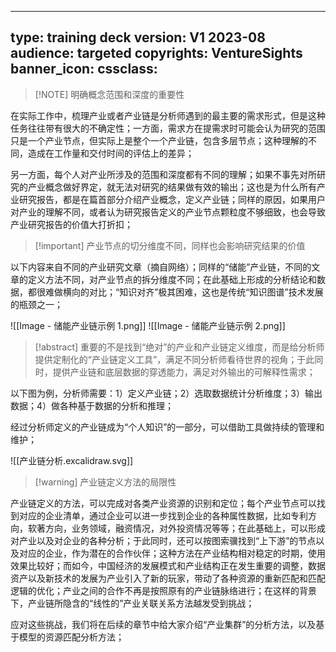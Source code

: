 
---
type: training deck
version: V1 2023-08
audience: targeted
copyrights: VentureSights
banner_icon: 
cssclass: 
---


> [!NOTE] 明确概念范围和深度的重要性

在实际工作中，梳理产业或者产业链是分析师遇到的最主要的需求形式，但是这种任务往往带有很大的不确定性；一方面，需求方在提需求时可能会认为研究的范围只是一个产业节点，但实际上是整个一个产业链，包含多层节点；这种理解的不同，造成在工作量和交付时间的评估上的差异；

另一方面，每个人对产业所涉及的范围和深度都有不同的理解；如果不事先对所研究的产业概念做好界定，就无法对研究的结果做有效的输出；这也是为什么所有产业研究报告，都是在篇首部分介绍产业概念，定义产业链；同样的原因，如果用户对产业的理解不同，或者认为研究报告定义的产业节点颗粒度不够细致，也会导致产业研究报告的价值大打折扣；


> [!important] 产业节点的切分维度不同，同样也会影响研究结果的价值

以下内容来自不同的产业研究文章（摘自网络）；同样的“储能”产业链，不同的文章的定义方法不同，对产业节点的拆分维度不同；在此基础上形成的分析结论和数据，都很难做横向的对比；“知识对齐”极其困难，这也是传统“知识图谱”技术发展的瓶颈之一；

![[Image - 储能产业链示例 1.png]]
![[Image - 储能产业链示例 2.png]]


> [!abstract] 重要的不是找到“绝对”的产业和产业链定义维度，而是给分析师提供定制化的“产业链定义工具”，满足不同分析师看待世界的视角；于此同时，提供产业链和底层数据的穿透能力，满足对外输出的可解释性需求；

以下图为例，分析师需要：1）定义产业链；2）选取数据统计分析维度；3）输出数据；4）做各种基于数据的分析和推理；

经过分析师定义的产业链成为“个人知识”的一部分，可以借助工具做持续的管理和维护；

![[产业链分析.excalidraw.svg]]


> [!warning] 产业链定义方法的局限性

产业链定义的方法，可以完成对各类产业资源的识别和定位；每个产业节点可以找到对应的企业清单，通过企业可以进一步找到企业的各种属性数据，比如专利方向，软著方向，业务领域，融资情况，对外投资情况等等；在此基础上，可以形成对产业以及对企业的各种分析；于此同时，还可以按图索骥找到“上下游”的节点以及对应的企业，作为潜在的合作伙伴；这种方法在产业结构相对稳定的时期，使用效果比较好；而如今，中国经济的发展模式和产业结构正在发生重要的调整，数据资产以及新技术的发展为产业引入了新的玩家，带动了各种资源的重新匹配和匹配逻辑的优化；产业之间的合作不再是按照原有的产业链脉络进行；在这样的背景下，产业链所隐含的“线性的”产业关联关系方法越发受到挑战；

应对这些挑战，我们将在后续的章节中给大家介绍“产业集群”的分析方法，以及基于模型的资源匹配分析方法；